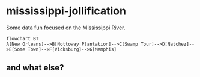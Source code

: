 # mississippi-jollification
Some data fun focused on the Mississippi River.

```mermaid
flowchart BT
A[New Orleans]-->B[Nottoway Plantation]-->C[Swamp Tour]-->D[Natchez]-->E[Some Town]-->F[Vicksburg]-->G[Memphis]
```

## and what else?
